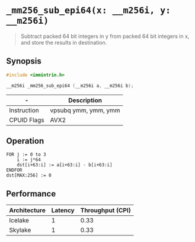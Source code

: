 `_mm256_sub_epi64(x: __m256i, y: __m256i)`
==========================================

> Subtract packed 64 bit integers in y from packed 64 bit integers in x, and store the results in destination.

## Synopsis

```c
#include <immintrin.h>

__m256i _mm256_sub_epi64 (__m256i a, __m256i b);
```

| -           | Description          |
| ----------- | -------------------- |
| Instruction | vpsubq ymm, ymm, ymm |
| CPUID Flags | AVX2                 |

## Operation

```
FOR j := 0 to 3
	i := j*64
	dst[i+63:i] := a[i+63:i] - b[i+63:i]
ENDFOR
dst[MAX:256] := 0
```

## Performance

| Architecture | Latency | Throughput (CPI) |
| ------------ | ------- | ---------------- |
| Icelake      | 1       | 0.33             |
| Skylake      | 1       | 0.33             |
